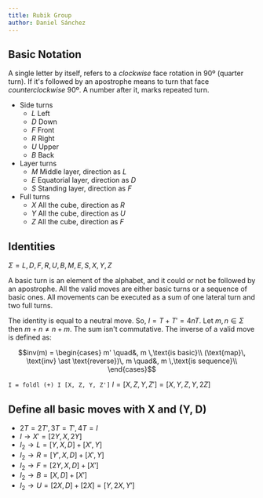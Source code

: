 ```yaml
---
title: Rubik Group
author: Daniel Sánchez
---
```


## Basic Notation

A single letter by itself, refers to a *clockwise* face rotation in
90º (quarter turn). If it's followed by an apostrophe means to turn
that face *counterclockwise* 90º. A number after it, marks repeated
turn.

- Side turns
    - $L$ Left
    - $D$ Down
    - $F$ Front
    - $R$ Right
    - $U$ Upper
    - $B$ Back
- Layer turns
    - $M$ Middle layer, direction as $L$
    - $E$ Equatorial layer, direction as $D$
    - $S$ Standing layer, direction as $F$
- Full turns
    - $X$ All the cube, direction as $R$
    - $Y$ All the cube, direction as $U$
    - $Z$ All the cube, direction as $F$

## Identities

$\Sigma = { L, D, F, R, U, B, M, E, S, X, Y, Z }$

A basic turn is an element of the alphabet, and it could or not be 
followed by an apostrophe. All the valid moves are either basic turns 
or a sequence of basic ones. All movements can be executed as a sum of
one lateral turn and two full turns.

The identity is equal to a neutral move. So, $I = T + T' = 4nT$.
Let $m, n \in \Sigma$ then $m+n \neq n+m$. The sum isn't commutative.
The inverse of a valid move is defined as:

$$inv(m) = \begin{cases}
    m' \quad&, m \,\text{is basic}\\
    (\text{map}\, \text{inv} \ast \text{reverse})\, m
    \quad&, m \,\text{is sequence}\\
\end{cases}$$

`I = foldl (+) I [X, Z, Y, Z']`
$I = [X, Z, Y, Z'] = [X, Y, Z, Y, 2Z]$

## Define all basic moves with X and (Y, D)

- $2T = 2T', 3T = T', 4T = I$
- $I \rightarrow X' = [2Y, X, 2Y]$
- $I_2 \rightarrow L = [Y, X, D] + [X', Y]$
- $I_2 \rightarrow R = [Y', X, D] + [X', Y]$
- $I_2 \rightarrow F = [2Y, X, D] + [X']$
- $I_2 \rightarrow B = [X, D] + [X']$
- $I_2 \rightarrow U = [2X, D] + [2X] = [Y, 2X, Y']$
